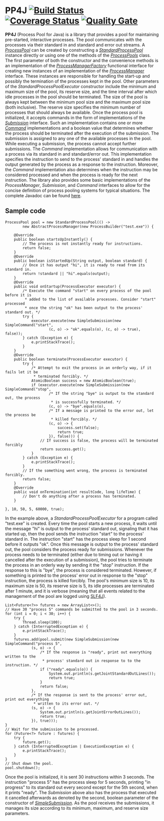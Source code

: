 # PP4J [![Build Status](https://travis-ci.org/ViktorC/PP4J.svg?branch=master)](https://travis-ci.org/ViktorC/PP4J) [![Coverage Status](https://coveralls.io/repos/github/ViktorC/PP4J/badge.svg?branch=master)](https://coveralls.io/github/ViktorC/PP4J?branch=master) [![Quality Gate](https://sonarqube.com/api/badges/measure?key=net.viktorc:pp4j&metric=lines)](https://sonarqube.com/dashboard/index/net.viktorc:pp4j)
__PP4J__ (Process Pool for Java) is a library that provides a pool for maintaining pre-started, interactive processes. The pool communicates with the processes via their standard in and standard and error out streams. A [*ProcessPool*](https://viktorc.github.io/PP4J/net/viktorc/pp4j/api/ProcessPool) can be created by constructing a [*StandardProcessPool*](https://viktorc.github.io/PP4J/net/viktorc/pp4j/impl/StandardProcessPool) instance directly or using one of the methods of the [*ProcessPools*](https://viktorc.github.io/PP4J/net/viktorc/pp4j/ProcessPools) class. The first parameter of both the constructor and the convenience methods is an implementation of the [*ProcessManagerFactory*](https://viktorc.github.io/PP4J/net/viktorc/pp4j/api/ProcessManagerFactory) functional interface for creating new instances of an implementation of the [*ProcessManager*](https://viktorc.github.io/PP4J/net/viktorc/pp4j/api/ProcessManager) interface. These instances are responsible for handling the start-up and possibly the termination of the processes kept in the pool. Other parameters of the *StandardProcessPoolExecutor* constructor include the minimum and maximum size of the pool, its reserve size, and the time interval after which idle processes in the pool should be terminated. The size of the pool is always kept between the minimum pool size and the maximum pool size (both inclusive). The reserve size specifies the minimum number of processes that should always be available. Once the process pool is initialized, it accepts commands in the form of implementations of the [*Submission*](https://viktorc.github.io/PP4J/net/viktorc/pp4j/api/Submission) interface. Such an implementation contains one or more [*Command*](https://viktorc.github.io/PP4J/net/viktorc/pp4j/api/Command) implementations and a boolean value that determines whether the process should be terminated after the execution of the submission. The submission is assigned to any one of the available processes in the pool. While executing a submission, the process cannot accept further submissions. The *Command* implementation allows for communication with a process via its standard in and standard/error out. This implementation specifies the instruction to send to the process' standard in and handles the output generated by the process as a response to the instruction. Moreover, the *Command* implementation also determines when the instruction may be considered processed and when the process is ready for the next instruction. The library also provides some basic implementations of the *ProcessManager*, *Submission*, and *Command* interfaces to allow for the concise definition of process pooling systems for typical situations. The complete Javadoc can be found [here](http://viktorc.github.io/PP4J/).
## Sample code

	ProcessPool pool = new StandardProcessPool(() ->
			new AbstractProcessManager(new ProcessBuilder("test.exe")) {
		
		@Override
		public boolean startsUpInstantly() {
			// The process is not instantly ready for instructions.
			return false;
		}
		@Override
		public boolean isStartedUp(String output, boolean standard) {
			// Once it has output "hi", it is ready to read from its standard in.
			return !standard || "hi".equals(output);
		}
		@Override
		public void onStartup(ProcessExecutor executor) {
			/* Execute the command "start" on every process of the pool before it is 
			 * added to the list of available processes. Consider "start" processed 
			 * once the string "ok" has been output to the process' standard out. */
			try {
				executor.execute(new SimpleSubmission(new SimpleCommand("start",
						(c, o) -> "ok".equals(o), (c, o) -> true), false));
			} catch (Exception e) {
				e.printStackTrace();
			}
		}
		@Override
		public boolean terminate(ProcessExecutor executor) {
			try {
				/* Attempt to exit the process in an orderly way, if it fails let it be 
				 * terminated forcibly. */
				AtomicBoolean success = new AtomicBoolean(true);
				if (executor.execute(new SimpleSubmission(new SimpleCommand("stop",
						/* If the string "bye" is output to the standard out, the process
						 * is successfully terminated. */
						(c, o) -> "bye".equals(o),
						/* If a message is printed to the error out, let the process be 
						 * killed forcibly. */
						(c, o) -> {
							success.set(false);
							return true;
						}), false))) {
					// If success is false, the process will be terminated forcibly
					return success.get();
				}
			} catch (Exception e) {
				e.printStackTrace();
			}
			// If the something went wrong, the process is terminated forcibly.
			return false;
		}
		@Override
		public void onTermination(int resultCode, long lifeTime) {
			// Don't do anything after a process has terminated.
		}
		
	}, 10, 50, 5, 60000, true);

In the example above, a *StandardProcessPoolExecutor* for a program called "test.exe" is created. Every time the pool starts a new process, it waits until the message "hi" is output to the process' standard out, signaling that it has started up, then the pool sends the instruction "start" to the process' standard in. The instruction "start" has the process sleep for 1 second before it outputs "ok". Once this message is output to the process' standard out, the pool considers the process ready for submissions. Whenever the process needs to be terminated (either due to timing out or having it cancelled after the execution of a submission), the pool tries to terminate the process in an orderly way by sending it the "stop" instruction. If the response to this is "bye", the process is considered terminated. However, if something is printed to the process' error out in response to the "stop" instruction, the process is killed forcibly. The pool's minimum size is 10, its maximum size is 50, its reserve size is 5, its idle processes are terminated after 1 minute, and it is verbose (meaning that all events related to the management of the pool are logged using [SLF4J](https://www.slf4j.org/)).

	List<Future<?>> futures = new ArrayList<>();
	// Have 30 "process 5" commands be submitted to the pool in 3 seconds.
	for (int i = 0; i < 30; i++) {
		try {
			Thread.sleep(100);
		} catch (InterruptedException e) {
			e.printStackTrace();
		}
		futures.add(pool.submit(new SimpleSubmission(new SimpleCommand("process 5",
				(s, o) -> {
					/* If the response is "ready", print out everything written to the 
					 * process' standard out in response to to the instruction. */
					if ("ready".equals(o)) {
						System.out.println(s.getJointStandardOutLines());
						return true;
					}
					return false;
				},
				/* If the response is sent to the process' error out, print out everything 
				 * written to its error out. */
				(s, o) -> {
					System.out.println(s.getJointErrorOutLines());
					return true;
				}), true)));
	}
	// Wait for the submission to be processed.
	for (Future<?> future : futures) {
		try {
			future.get();
		} catch (InterruptedException | ExecutionException e) {
			e.printStackTrace();
		}
	}
	// Shut down the pool.
	pool.shutdown();

Once the pool is initialized, it is sent 30 instructions within 3 seconds. The instruction "process 5" has the process sleep for 5 seconds, printing "in progress" to its standard out every second except for the 5th second, when it prints "ready". The *Submission* above also has the process that executed it cancelled afterwards as denoted by the second, boolean parameter of the constructor of [*SimpleSubmission*](https://viktorc.github.io/PP4J/net/viktorc/pp4j/impl/SimpleSubmission). As the pool receives the submissions, it manages its size according to its minimum, maximum, and reserve size parameters.
